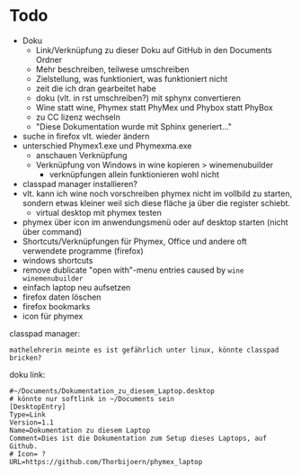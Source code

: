 # Todo

 - Doku
   - Link/Verknüpfung zu dieser Doku auf GitHub in den Documents Ordner
   - Mehr beschreiben, teilwese umschreiben
   - Zielstellung, was funktioniert, was funktioniert nicht
   - zeit die ich dran gearbeitet habe
   - doku (vlt. in rst umschreiben?) mit sphynx convertieren
   - Wine statt wine, Phymex statt PhyMex und Phybox statt PhyBox
   - zu CC lizenz wechseln
   - "Diese Dokumentation wurde mit Sphinx generiert..."
 - suche in firefox vlt. wieder ändern
 - unterschied Phymex1.exe und Phymexma.exe
   - anschauen Verknüpfung
   - Verknüpfung von Windows in wine kopieren > winemenubuilder
     - verknüpfungen allein funktionieren wohl nicht
 - classpad manager installieren?
 - vlt. kann ich wine noch vorschreiben phymex nicht im vollbild zu starten, sondern etwas kleiner weil sich diese fläche ja über die register schiebt.
   - virtual desktop mit phymex testen 
 - phymex über icon im anwendungsmenü oder auf desktop starten (nicht über command)
 - Shortcuts/Verknüpfungen für Phymex, Office und andere oft verwendete programme (firefox)
 - windows shortcuts
 - remove dublicate "open with"-menu entries caused by `wine winemenubuilder`
 - einfach laptop neu aufsetzen
 - firefox daten löschen
 - firefox bookmarks
 - icon für phymex


classpad manager:

    mathelehrerin meinte es ist gefährlich unter linux, könnte classpad bricken?


doku link:

    #~/Documents/Dokumentation_zu_diesem_Laptop.desktop
    # könnte nur softlink in ~/Documents sein
    [DesktopEntry]
    Type=Link
    Version=1.1
    Name=Dokumentation zu diesem Laptop
    Comment=Dies ist die Dokumentation zum Setup dieses Laptops, auf Github.
    # Icon= ?
    URL=https://github.com/Thorbijoern/phymex_laptop
